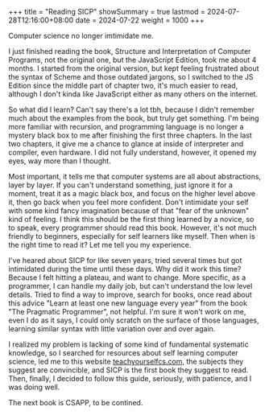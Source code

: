 +++
title       = "Reading SICP"
showSummary = true
lastmod     = 2024-07-28T12:16:00+08:00
date        = 2024-07-22
weight      = 1000
+++

Computer science no longer imtimidate me.

<!--more-->

I just finished reading the book, Structure and Interpretation of Computer Programs,
not the original one, but the JavaScript Edition, took me about 4 months.
I started from the original version, but kept feeling frustrated about the syntax of Scheme
and those outdated jargons, so I switched to the JS Edition since the middle part of chapter two,
it's much easier to read, although I don't kinda like JavaScript either as
many others on the internet.

So what did I learn? Can't say there's a lot tbh, because I didn't remember much
about the examples from the book, but truly get something. I'm being more familiar
with recursion, and programming language is no longer a mystery black box
to me after finishing the first three chapters. In the last two chapters,
it give me a chance to glance at inside of interpreter and compiler, even hardware.
I did not fully understand, however, it opened my eyes, way more than I thought.

Most important, it tells me that computer systems are all about abstractions,
layer by layer. If you can't understand something, just ignore it for a moment,
treat it as a magic black box, and focus on the higher level above it, then go back
when you feel more confident. Don't intimidate your self with some kind fancy imagination
because of that "fear of the unknown" kind of feeling. I think this should be the first thing learned
by a novice, so to speak, every programmer should read this book. However,
it's not much friendly to beginners, especially for self learners like myself.
Then when is the right time to read it? Let me tell you my experience.

I've heared about SICP for like seven years,
tried several times but got intimidated during the time until these days.
Why did it work this time? Because I felt hitting a plateau, and want to change.
More specific, as a programmer, I can handle my daily job,
but can't understand the low level details. Tried to find a way to improve,
search for books, once read about this advice
"Learn at least one new language every year" from the book "The Pragmatic Programmer",
not helpful. I'm sure it won't work on me, even I do as it says, I could only scratch on
the surface of those languages, learning similar syntax with little variation
over and over again.

I realized my problem is lacking of some kind of fundamental systematic knowledge,
so I searched for resources about self learning computer science, led me to this website
[teachyourselfcs.com](https://teachyourselfcs.com/), the subjects they suggest are convincible,
and SICP is the first book they suggest to read. Then, finally, I decided to follow this guide,
seriously, with patience, and I was doing well.

The next book is CSAPP, to be contined.

